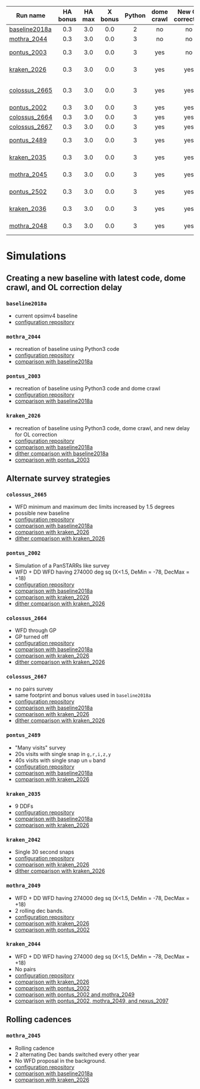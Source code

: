 | Run name                        | HA bonus      | HA max| X bonus | Python | dome crawl | New OL correction  | Note                                                         |
| --------------------------------|:-------------:|:-----:|:------: |:------:|:----------:| :----------------: | :-----------:                                                |
| [baseline2018a](#baseline2018a) | 0.3           | 3.0   | 0.0     | 2      |     no     | no                 | Current opsimv4 baseline                                     |
| [mothra_2044](#mothra_2044)     | 0.3           | 3.0   | 0.0     | 3      |     no     | no                 | Python 3 baseline2018a replacement                           |
| [pontus_2003](#pontus_2003)     | 0.3           | 3.0   | 0.0     | 3      |     yes    | no                 | Python 3 baseline2018a replacement (with dome crawl)         |
| [kraken_2026](#kraken_2026)     | 0.3           | 3.0   | 0.0     | 3      |     yes    | yes                | Python 3 baseline2018a replacement (with dome crawl and OL)  |
| [colossus_2665](#colossus_2665) | 0.3           | 3.0   | 0.0     | 3      |     yes    | yes                | Python 3 baseline2018a replacement (with dome crawl and OL), WFD area increased by 1.5 degrees north an south  |
| [pontus_2002](#pontus_2002)     | 0.3           | 3.0   | 0.0     | 3      |     yes    | yes                | Simulation of a PanSTARRs like survey                        |
| [colossus_2664](#colossus_2664) | 0.3           | 3.0   | 0.0     | 3      |     yes    | yes                | WFD cadence in GP. GP proposal turned off                                                  |
| [colossus_2667](#colossus_2667) | 0.3           | 3.0   | 0.0     | 3      |     yes    | yes                | No pairs survey                                                                            |
| [pontus_2489](#pontus_2489)     | 0.3           | 3.0   | 0.0     | 3      |     yes    | yes                | "Many visits" 20s visits with single snap, 40s visits in u band )                          |
| [kraken_2035](#kraken_2035])    | 0.3           | 3.0   | 0.0     | 3      |     yes    | yes                | 9 Deep Drilling Fields (DDFs), 4 already decided + 5 additional                            |
| [mothra_2045](#mothra_2045)     | 0.3           | 3.0   | 0.0     | 3      |     yes    | yes                | 2 alternating Dec bands switched every other year, WFD off                                 |
| [pontus_2502](#pontus_2502)     | 0.3           | 3.0   | 0.0     | 3      |     yes    | yes                | 2 alternating Dec bands switched every other year, WFD on at 25% level                     |
| [kraken_2036](#kraken_2036)     | 0.3           | 3.0   | 0.0     | 3      |     yes    | yes                | Full WFD first and last 2 years, 3 alternating dec bands in between                        |
| [mothra_2048](#mothra_2048)     | 0.3           | 3.0   | 0.0     | 3      |     yes    | yes                | whitepaper2018_2rolling_decbands_wfdbg10p (maybe)                                          |


# Simulations

## Creating a new baseline with latest code, dome crawl, and OL correction delay

### `baseline2018a`
- current opsimv4 baseline
- [configuration repository](https://github.com/lsst-ts/opsim4_config/tree/baseline2018a/config_run)

### `mothra_2044`
- recreation of baseline using Python3 code
- [configuration repository](https://github.com/lsst-ts/opsim4_config/tree/baseline2018_py3/config_run)
- [comparison with baseline2018a](https://github.com/oboberg/lsst_notebooks/blob/master/whitepaper_runs/baseline2018a_mothra2044_comp/README.md)

### `pontus_2003`
- recreation of baseline using Python3 code and dome crawl
- [configuration repository](https://github.com/lsst-ts/opsim4_config/tree/baseline2018_dc/config_run)
- [comparison with baseline2018a](https://github.com/oboberg/lsst_notebooks/blob/master/whitepaper_runs/baseline2018a_pontus2003_comp/README.md)

### `kraken_2026`
- recreation of baseline using Python3 code, dome crawl, and new delay for OL correction
- [configuration repository](https://github.com/lsst-ts/opsim4_config/tree/baseline2018_dc_cl/config_run)
- [comparison with baseline2018a](https://github.com/oboberg/lsst_notebooks/blob/master/whitepaper_runs/baseline2018a_kraken2026_comp/README.md)
- [dither comparison with baseline2018a](https://github.com/oboberg/lsst_notebooks/blob/master/whitepaper_runs/baseline2018a_kraken2026_comp_dither/README.md)
- [comparison with pontus_2003](https://github.com/oboberg/lsst_notebooks/blob/master/whitepaper_runs/pontus_2003_kraken2026_comp/README.md)


## Alternate survey strategies

### `colossus_2665`
- WFD minimum and maximum dec limits increased by 1.5 degrees
- possible new baseline
- [configuration repository](https://github.com/lsst-ts/opsim4_config/tree/baseline2018_dc_cl_wfd15/config_run)
- [comparison with baseline2018a](https://github.com/oboberg/lsst_notebooks/blob/master/whitepaper_runs/baseline2018a_colossus2665_comp/README.md)
- [comparison with kraken_2026](https://github.com/oboberg/lsst_notebooks/blob/master/whitepaper_runs/kraken2026_colossus2665_comp/README.md)
- [dither comparison with kraken_2026](https://github.com/oboberg/lsst_notebooks/blob/master/whitepaper_runs/kraken2026_colossus2665_comp_dither/README.md)

### `pontus_2002`
- Simulation of a PanSTARRs like survey
- WFD + DD WFD having 274000 deg sq (X<1.5, DeMin = -78, DecMax = +18)
- [configuration repository](https://github.com/lsst-ts/opsim4_config/tree/whitepaper2018_big_wfdonly/config_run)
- [comparison with baseline2018a](https://github.com/oboberg/lsst_notebooks/blob/master/whitepaper_runs/baseline2018a_pontus2002_comp/README.md)
- [comparison with kraken_2026](https://github.com/oboberg/lsst_notebooks/blob/master/whitepaper_runs/kraken2026_pontus2002_comp/README.md)
- [dither comparison with kraken_2026](https://github.com/oboberg/lsst_notebooks/blob/master/whitepaper_runs/kraken2026_pontus2002_comp_dither/README.md)

### `colossus_2664`
- WFD through GP
- GP turned off
- [configuration repository](https://github.com/lsst-ts/opsim4_config/tree/whitepaper2018_nogp/config_run)
- [comparison with baseline2018a](https://github.com/oboberg/lsst_notebooks/blob/master/whitepaper_runs/baseline2018a_colossus2664_comp/README.md)
- [comparison with kraken_2026](https://github.com/oboberg/lsst_notebooks/blob/master/whitepaper_runs/kraken2026_colossus2664_comp/README.md)
- [dither comparison with kraken_2026](https://github.com/oboberg/lsst_notebooks/blob/master/whitepaper_runs/kraken2026_colossus2664_comp_dither/README.md)

### `colossus_2667`
- no pairs survey
- same footprint and bonus values used in `baseline2018a`
- [configuration repository](https://github.com/lsst-ts/opsim4_config/tree/whitepaper2018_nopairs/config_run)
- [comparison with baseline2018a](https://github.com/oboberg/lsst_notebooks/blob/master/whitepaper_runs/baseline2018a_colossus2667_comp/README.md)
- [comparison with kraken_2026](https://github.com/oboberg/lsst_notebooks/blob/master/whitepaper_runs/kraken2026_colossus2667_comp/README.md)
- [dither comparison with kraken_2026](https://github.com/oboberg/lsst_notebooks/blob/master/whitepaper_runs/kraken2026_colossus2667_comp_dither/README.md)

### `pontus_2489`
- "Many visits" survey
-  20s visits with single snap in `g,r,i,z,y`
-  40s visits with single snap  un `u` band
- [configuration repository](https://github.com/lsst-ts/opsim4_config/tree/whitepaper2018_manyvisits/config_run)
- [comparison with baseline2018a](https://github.com/oboberg/lsst_notebooks/blob/master/whitepaper_runs/baseline2018a_pontus2489_comp/README.md)
- [comparison with kraken_2026](https://github.com/oboberg/lsst_notebooks/blob/master/whitepaper_runs/kraken2026_pontus2489_comp/README.md)

### `kraken_2035`
- 9 DDFs
- [configuration repository](https://github.com/lsst-ts/opsim4_config/tree/whitepaper2018_9ddfs)
- [comparison with baseline2018a](https://github.com/oboberg/lsst_notebooks/blob/master/whitepaper_runs/baseline2018a_kraken2035_comp/README.md)
- [comparison with kraken_2026](https://github.com/oboberg/lsst_notebooks/blob/master/whitepaper_runs/kraken2026_kraken2035_comp/README.md)

### `kraken_2042`
- Single 30 second snaps
- [configuration repository](https://github.com/lsst-ts/opsim4_config/tree/whitepaper2018_single_snaps_30sec)
- [comparison with kraken_2026](https://github.com/oboberg/lsst_notebooks/blob/master/whitepaper_runs/kraken2026_kraken2042_comp/README.md)
- [dither comparison with kraken_2026](https://github.com/oboberg/lsst_notebooks/blob/master/whitepaper_runs/kraken2026_kraken2042_comp_dither/README.md)

### `mothra_2049`
- WFD + DD WFD having 274000 deg sq (X<1.5, DeMin = -78, DecMax = +18)
- 2 rolling dec bands.
- [configuration repository](https://github.com/lsst-ts/opsim4_config/tree/whitepaper2018_bigwfd_2rolling_dec/config_run)
- [comparison with kraken_2026](https://github.com/oboberg/lsst_notebooks/blob/master/whitepaper_runs/kraken2026_mothra2049_comp/README.md)
- [comparison with pontus_2002](https://github.com/oboberg/lsst_notebooks/blob/master/whitepaper_runs/pontus2002_mothra2049_comp/README.md)

### `kraken_2044`
- WFD + DD WFD having 274000 deg sq (X<1.5, DeMin = -78, DecMax = +18)
- No pairs
- [configuration repository](https://github.com/lsst-ts/opsim4_config/tree/whitepaper2018_bigwfd_2rolling_dec/config_run)
- [comparison with kraken_2026](https://github.com/oboberg/lsst_notebooks/blob/master/whitepaper_runs/kraken2026_kraken2044_comp/README.md)
- [comparison with pontus_2002](https://github.com/oboberg/lsst_notebooks/blob/master/whitepaper_runs/pontus2002_kraken2044_comp/README.md)
- [comparison with pontus_2002 and mothra_2049](https://github.com/oboberg/lsst_notebooks/blob/master/whitepaper_runs/pontus2002_kraken2044_mothra2049_comp/README.md)
- [comparison with pontus_2002, mothra_2049, and nexus_2097](https://github.com/oboberg/lsst_notebooks/blob/master/whitepaper_runs/pontus2002_kraken2044_mothra2049_nexus2097_comp/README.md)

## Rolling cadences


### `mothra_2045`
- Rolling cadence
- 2 alternating Dec bands switched every other year
- No WFD proposal in the background.
- [configuration repository](https://github.com/lsst-ts/opsim4_config/tree/whitepaper2018_2rolling_decbands/config_run)
- [comparison with baseline2018a](https://github.com/oboberg/lsst_notebooks/blob/master/whitepaper_runs/baseline2018a_mothra2045_comp/README.md)
- [comparison with kraken_2026](https://github.com/oboberg/lsst_notebooks/blob/master/whitepaper_runs/kraken2026_mothra2045_comp/README.md)
